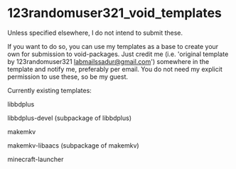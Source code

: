# 123randomuser321_void_templates
Unless specified elsewhere, I do not intend to submit these.

If you want to do so, you can use my templates as a base to create your own for submission to void-packages.
Just credit me (i.e. 'original template by 123randomuser321 <labmailssadur@gmail.com>') somewhere in the template and notify me, preferably per email. You do not need my explicit permission to use these, so be my guest.



Currently existing templates:


libbdplus

libbdplus-devel (subpackage of libbdplus)

makemkv

makemkv-libaacs (subpackage of makemkv)

minecraft-launcher
